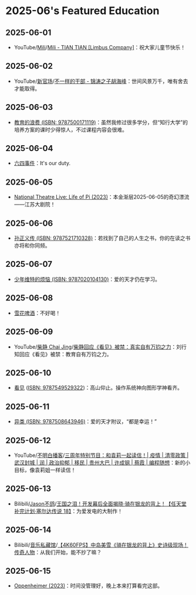 # 2025-06's Featured Education

## 2025-06-01

- YouTube/[Mili](https://www.youtube.com/@ProjectMili)/[Mili - TIAN TIAN [Limbus Company]](https://youtu.be/szyPY8nbBF4)：祝大家儿童节快乐！

## 2025-06-02

- YouTube/[新官场](https://www.youtube.com/@新官场)/[不一样的干部 - 锦涛之子胡海峰](https://youtu.be/OUbggsiz9yU)：世间风景万千，唯有舍去才能取得。

## 2025-06-03

- [教育的浪费 (ISBN: 9787500171119)](https://book.douban.com/subject/36333171/)：虽然我修过很多学分，但“知行大学”的培养方案的课时少得惊人，不过课程内容会很难。

## 2025-06-04

- [六四事件](https://zh.wikipedia.org/wiki/六四事件)：It's our duty.

## 2025-06-05

- [National Theatre Live: Life of Pi (2023)](https://movie.douban.com/subject/36330906/)：本金渐层2025-06-05的奇幻漂流——江苏大剧院！

## 2025-06-06

- [孙正义传 (ISBN: 9787521710328)](https://book.douban.com/subject/34840584/)：若找到了自己的人生之书，你的在读之书亦将和你同频。

## 2025-06-07

- [少年维特的烦恼 (ISBN: 9787020104130)](https://book.douban.com/subject/25886229/)：爱的天才仍在学习。

## 2025-06-08

- [雪花啤酒](https://www.snowbeer.com.cn/coreProduct/index.html)：不好喝！

## 2025-06-09

- YouTube/[柴静 Chai Jing](https://www.youtube.com/@chaijing2023)/[柴静回应《看见》被禁：真实自有万钧之力](https://youtu.be/_cekUfCopMs)：刘行知回应《看见》被禁：教育自有万钧之力。

## 2025-06-10

- [看见](https://weread.qq.com/web/bookDetail/4b2321a0543d154b29d16b6) ([ISBN: 9787549529322](https://book.douban.com/subject/20427187/))：高山仰止。操作系统神向图形学神看齐。

## 2025-06-11

- [异类 (ISBN: 9787508643946)](https://book.douban.com/subject/25863621/)：爱的天才附议，“都是幸运！”

## 2025-06-12

- YouTube/[不明白播客](https://www.youtube.com/@bumingbai)/[三周年特别节目：和袁莉一起读信！| 疫情 | 清零政策 | 武汉封城 | 润 | 政治抑郁 | 移民 | 贵州大巴 | 许成钢 | 蔡霞 | 编程随想](https://youtu.be/8fvTb5KMTXA)：新的小目标，像袁莉姐一样读信！

## 2025-06-13

- Bilibili/[Jason不鸽](https://space.bilibili.com/2253496)/[王国之泪！开发幕后全面揭晓·骑在银龙的背上！【任天堂补完计划·塞尔达传说 18】](https://www.bilibili.com/video/BV1WLjpzbE3Z/)：为爱发电的大制作！

## 2025-06-14

- Bilibili/[音乐私藏馆](https://space.bilibili.com/229733301)/[【4K60FPS】中岛美雪《骑在银龙的背上》史诗级现场！传奇人物](https://www.bilibili.com/video/BV1ximoYaEYL/)：从我们开始，能不抄了嘛？

## 2025-06-15

- [Oppenheimer (2023)](https://movie.douban.com/subject/35593344/)：时间没管理好，晚上本来打算看完这部。
